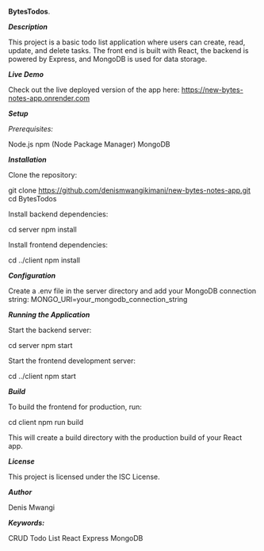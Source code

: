   **BytesTodos**.

***Description***

This project is a basic todo list application where users can create, read, update, and delete tasks. The front end is built with React, the backend is powered by Express, and MongoDB is used for data storage.

***Live Demo***

Check out the live deployed version of the app here:
https://new-bytes-notes-app.onrender.com

***Setup***

*Prerequisites:*

Node.js
npm (Node Package Manager)
MongoDB

***Installation***

Clone the repository:


git clone https://github.com/denismwangikimani/new-bytes-notes-app.git
cd BytesTodos


Install backend dependencies:


cd server
npm install


Install frontend dependencies:


cd ../client
npm install


***Configuration***

Create a .env file in the server directory and add your MongoDB connection string:
MONGO_URI=your_mongodb_connection_string

***Running the Application***

Start the backend server:


cd server
npm start


Start the frontend development server:


cd ../client
npm start


***Build***

To build the frontend for production, run:


cd client
npm run build


This will create a build directory with the production build of your React app.

***License***

This project is licensed under the ISC License.

***Author***

Denis Mwangi

***Keywords:***

CRUD
Todo List
React
Express
MongoDB
